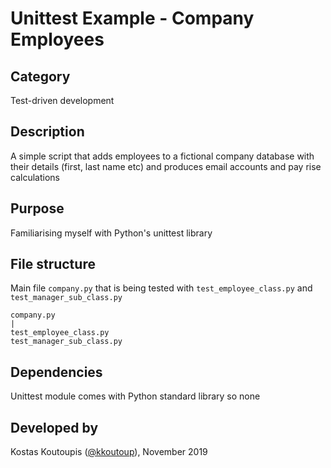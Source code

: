 # Unittest Example - Company Employees

## Category
Test-driven development

## Description
A simple script that adds employees to a fictional company database with their details (first, last name etc) and produces email accounts and pay rise calculations

## Purpose
Familiarising myself with Python's unittest library

## File structure
Main file `company.py` that is being tested with `test_employee_class.py` and `test_manager_sub_class.py`
```
company.py
|
test_employee_class.py
test_manager_sub_class.py
```

## Dependencies
Unittest module comes with Python standard library so none

## Developed by
Kostas Koutoupis ([@kkoutoup](https://github.com/kkoutoup)), November 2019
